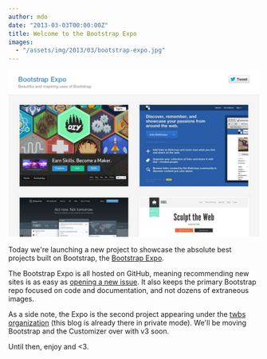 ```yaml
---
author: mdo
date: "2013-03-03T00:00:00Z"
title: Welcome to the Bootstrap Expo
images:
  - "/assets/img/2013/03/bootstrap-expo.jpg"
---
```


[![Bootstrap Expo](/assets/img/2013/03/bootstrap-expo.jpg)](https://expo.getbootstrap.com/)

Today we're launching a new project to showcase the absolute best projects built on Bootstrap, the [Bootstrap Expo](https://expo.getbootstrap.com/).

The Bootstrap Expo is all hosted on GitHub, meaning recommending new sites is as easy as [opening a new issue](https://github.com/twbs/bootstrap-expo/issues/new). It also keeps the primary Bootstrap repo focused on code and documentation, and not dozens of extraneous images.

As a side note, the Expo is the second project appearing under the [twbs organization](https://github.com/twbs) (this blog is already there in private mode). We'll be moving Bootstrap and the Customizer over with v3 soon.

Until then, enjoy and <3.
